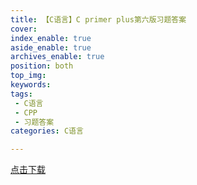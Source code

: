 ```yaml
---
title: 【C语言】C primer plus第六版习题答案
cover: 
index_enable: true
aside_enable: true
archives_enable: true
position: both
top_img: 
keywords: 
tags:
 - C语言
 - CPP
 - 习题答案
categories: C语言

---
```

[点击下载](/download/lunate.zip)
